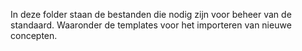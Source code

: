 In deze folder staan de bestanden die nodig zijn voor beheer van de standaard. Waaronder de templates voor het importeren van nieuwe concepten.